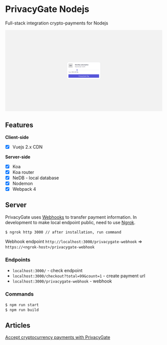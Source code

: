 # PrivacyGate Nodejs

Full-stack integration crypto-payments for Nodejs

<!-- ![](/127.0.0.1_5500.png) -->
![](/tutorial.gif)

## Features

**Client-side**

* [x] Vuejs 2.x CDN

**Server-side**

* [x] Koa
* [x] Koa router
* [x] NeDB - local database
* [x] Nodemon
* [x] Webpack 4

## Server

PrivacyGate uses [Webhooks](https://privacygate.io/docs/#webhooks) to transfer payment information. In development to make local endpoint public, need to use [Ngrok](https://ngrok.com).

```node
$ ngrok http 3000 // after installation, run command
```

Webhook endpoint `http://localhost:3000/privacygate-webhook` => `https://<ngrok-host>/privacygate-webhook`

### Endpoints

* `localhost:3000/` - check endpoint
* `localhost:3000/checkout?total=99&count=1` - create payment url
* `localhost:3000/privacygate-webhook` - webhook

### Commands

```node
$ npm run start 
$ npm run build
```

## Articles

[Accept cryptocurrency payments with PrivacyGate](...)
